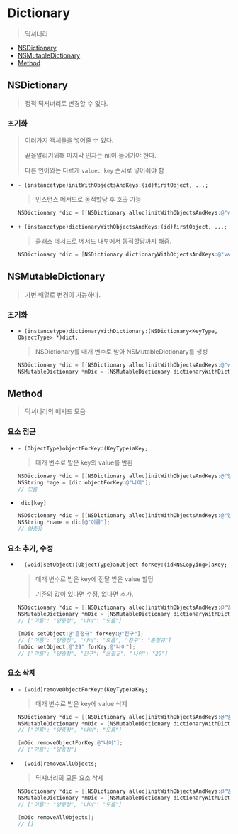 # Dictionary
> 딕셔너리



- [NSDictionary]()
- [NSMutableDictionary]()
- [Method]()



## NSDictionary

> 정적 딕셔너리로 변경할 수 없다.

### 초기화

> 여러가지 객체들을 넣어줄 수 있다.
>
> 끝을알리기위해 마지막 인자는 nil이 들어가야 한다.
>
> 다른 언어와는 다르게 `value: key` 순서로 넣어줘야 함

- `- (instancetype)initWithObjectsAndKeys:(id)firstObject, ...;`

  > 인스턴스 메서드로 동적할당 후 호출 가능

  ``` objective-c
  NSDictionary *dic = [[NSDictionary alloc]initWithObjectsAndKeys:@"value", @"key", @"value2", @"key2", nil];
  ```

- `+ (instancetype)dictionaryWithObjectsAndKeys:(id)firstObject, ...;`

  > 클래스 메서드로 메서드 내부에서 동적할당까지 해줌.

  ``` objective-c
  NSDictionary *dic = [NSDictionary dictionaryWithObjectsAndKeys:@"value", @"key", @"value2", @"key2", nil];
  ```

  

## NSMutableDictionary

> 가변 배열로 변경이 가능하다.



### 초기화

- `+ (instancetype)dictionaryWithDictionary:(NSDictionary<KeyType, ObjectType> *)dict;`

  > NSDictionary를 매개 변수로 받아 NSMutableDictionary를 생성

  ``` objective-c
  NSDictionary *dic = [[NSDictionary alloc]initWithObjectsAndKeys:@"value", @"key", @"value2", @"key2", nil];
  NSMutableDictionary *mDic = [NSMutableDictionary dictionaryWithDictionary:dic];
  ```

  

## Method

> 딕셔너리의 메서드 모음



### 요소 접근

- `- (ObjectType)objectForKey:(KeyType)aKey;`

  > 매개 변수로 받은 key의 value를 반환

  ``` objective-c
  NSDictionary *dic = [[NSDictionary alloc]initWithObjectsAndKeys:@"양중창", @"이름", @"모름", @"나이", nil];
  NSString *age = [dic objectForKey:@"나이"];
  // 모름
  ```

- ` dic[key]`

  ``` objective-c
  NSDictionary *dic = [[NSDictionary alloc]initWithObjectsAndKeys:@"양중창", @"이름", @"모름", @"나이", nil];
  NSString *name = dic[@"이름"];
  // 양중창
  ```



### 요소 추가, 수정

- `- (void)setObject:(ObjectType)anObject forKey:(id<NSCopying>)aKey;`

  > 매개 변수로 받은 key에 전달 받은 value 할당
  >
  > 기존의 값이 있다면 수정, 없다면 추가.

  ``` objective-c
  NSDictionary *dic = [[NSDictionary alloc]initWithObjectsAndKeys:@"양중창", @"이름", @"모름", @"나이", nil];
  NSMutableDictionary *mDic = [NSMutableDictionary dictionaryWithDictionary:dic];
  // ["이름": "양중창", "나이": "모름"]
  
  [mDic setObject:@"윤철규" forKey:@"친구"];
  // ["이름": "양중창", "나이": "모름", "친구": "윤철규"]
  [mDic setObject:@"29" forKey:@"나이"];
  // ["이름": "양중창", "친구": "윤철규", "나이": "29"]
  ```

### 요소 삭제

- `- (void)removeObjectForKey:(KeyType)aKey;`

  > 매개 변수로 받은 key에 value 삭제

  ``` objective-c
  NSDictionary *dic = [[NSDictionary alloc]initWithObjectsAndKeys:@"양중창", @"이름", @"모름", @"나이", nil];
  NSMutableDictionary *mDic = [NSMutableDictionary dictionaryWithDictionary:dic];
  // ["이름": "양중창", "나이": "모름"]
  
  [mDic removeObjectForKey:@"나이"];
  // ["이름": "양중창"]
  ```

- `- (void)removeAllObjects;`

  > 딕셔너리의 모든 요소 삭제

  ``` objective-c
  NSDictionary *dic = [[NSDictionary alloc]initWithObjectsAndKeys:@"양중창", @"이름", @"모름", @"나이", nil];
  NSMutableDictionary *mDic = [NSMutableDictionary dictionaryWithDictionary:dic];
  // ["이름": "양중창", "나이": "모름"]
  
  [mDic removeAllObjects];
  // []
  ```

  









